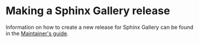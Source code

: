 # Making a Sphinx Gallery release

Information on how to create a new release for Sphinx Gallery
can be found in the [Maintainer's guide](https://sphinx-gallery.readthedocs.io/en/latest/maintainers.html?highlight=release).